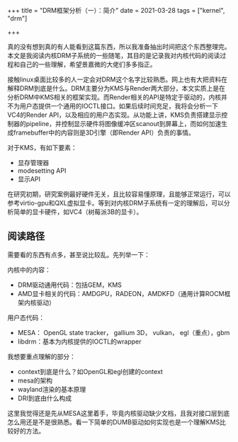 +++
title = "DRM框架分析（一）：简介"
date = 2021-03-28
tags = ["kernel", "drm"]

+++

真的没有想到真的有人能看到这篇东西，所以我准备抽出时间把这个东西整理完。本文是我阅读内核DRM子系统的一些随笔，其目的是记录我对内核代码的阅读过程和自己的一些理解，希望景嘉微的大佬们多多指正。

接触linux桌面比较多的人一定会对DRM这个名字比较熟悉。网上也有大把资料在解释DRM到底是什么。DRM主要分为KMS与Render两大部分，本文实质上是在分析DRM中KMS相关的框架实现。而Render相关的API是特定于驱动的，内核并不为用户态提供一个通用的IOCTL接口。如果后续时间充足，我将会分析一下VC4的Render API，以及相应的用户态实现。从功能上讲，KMS负责搭建显示控制器的pipeline，并控制显示硬件将图像缓冲区scanout到屏幕上，而如何加速生成framebuffer中的内容则是3D引擎（即Render API）负责的事情。

对于KMS，有如下要素：

* 显存管理器
* modesetting API
* 显示API

在研究初期，研究案例最好硬件无关，且比较容易懂原理，且能够正常运行，可以参考virtio-gpu和QXL虚拟显卡。等到对内核DRM子系统有一定的理解后，可以分析简单的显卡硬件，如VC4（树莓派3B的显卡）。

## 阅读路径

需要看的东西有点多，甚至说比较乱。先列举一下：

内核中的内容：

* DRM驱动通用代码：包括GEM，KMS
* AMD显卡相关的代码：AMDGPU，RADEON，AMDKFD（通用计算ROCM框架内核驱动）

用户态代码：

* MESA： OpenGL state tracker， gallium 3D， vulkan， egl（重点），gbm
* libdrm：基本为内核提供的IOCTL的wrapper

我想要重点理解的部分：

* context到底是什么？如OpenGL和egl创建的context
* mesa的架构
* wayland渲染的基本原理
* DRI到底由什么构成

这里我觉得还是先从MESA这里着手，毕竟内核驱动缺少文档，且我对接口层到底怎么用还是不是很熟悉。看一下简单的DUMB驱动如何实现也是一个理解KMS比较好的方法。

[1]: https://www.kernel.org/doc/html/latest/gpu/drm-kms-helpers.html#atomic-modeset-helper-functions-reference	"Atomic Modeset Helper Functions Reference"
[2]: https://lwn.net/Articles/653071/	"Atomic mode setting design overview, part 1"
[3]: https://lwn.net/Articles/653466/	"Atomic mode setting design overview, part 2"
